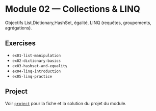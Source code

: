 # Module 02 — Collections & LINQ

Objectifs  List,Dictionary,HashSet, égalité, LINQ (requêtes, groupements, agrégations).

## Exercises
- `ex01-list-manipulation`
- `ex02-dictionary-basics`
- `ex03-hashset-and-equality`
- `ex04-linq-introduction`
- `ex05-linq-practice`

## Project
Voir [`project`](.project) pour la fiche et la solution du projet du module.
